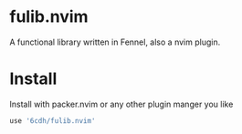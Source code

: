 # fulib.nvim

A functional library written in Fennel, also a nvim plugin.

# Install

Install with packer.nvim or any other plugin manger you like

``` lua
use '6cdh/fulib.nvim'
```
